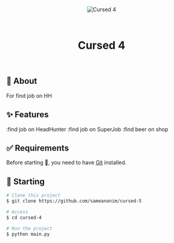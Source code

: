<div align="center" id="top"> 
  <img src="./.github/app.gif" alt="Cursed 4" />

  &#xa0;

  <!-- <a href="https://cursed4.netlify.app">Demo</a> -->
</div>

<h1 align="center">Cursed 4</h1>

<br>

## :dart: About ##

For find job on HH

## :sparkles: Features ##

:find job on HeadHunter
:find job on SuperJob
:find beer on shop

## :white_check_mark: Requirements ##

Before starting :checkered_flag:, you need to have [Git](https://git-scm.com) installed.

## :checkered_flag: Starting ##

```bash
# Clone this project
$ git clone https://github.com/sameanonim/cursed-5

# Access
$ cd cursed-4

# Run the project
$ python main.py
